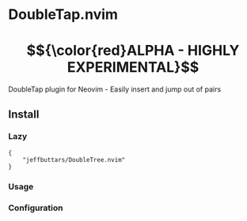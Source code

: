 # DoubleTap.nvim

# **$${\color{red}ALPHA - HIGHLY EXPERIMENTAL}$$**

DoubleTap plugin for Neovim - Easily insert and jump out of pairs

## Install

### Lazy

```
{
    "jeffbuttars/DoubleTree.nvim"
}
```

### Usage

### Configuration
